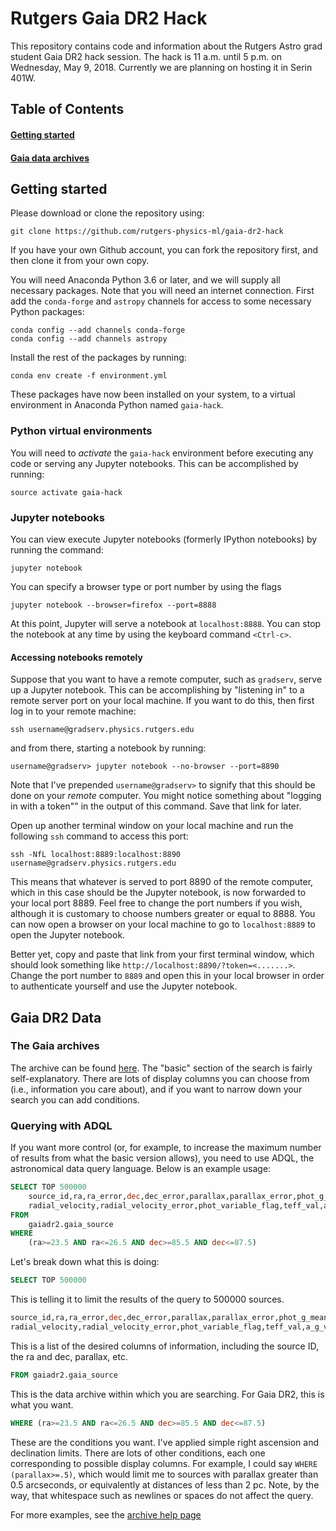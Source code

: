 # Rutgers Gaia DR2 Hack
This repository contains code and information about the Rutgers Astro
grad student Gaia DR2 hack session. The hack is 11 a.m. until 5 p.m.
on Wednesday, May 9, 2018. Currently we are planning on hosting it
in Serin 401W.


## Table of Contents
#### [Getting started](#getting-started)
#### [Gaia data archives](#gaia-dr2-data)

## Getting started
Please download or clone the repository using:

    git clone https://github.com/rutgers-physics-ml/gaia-dr2-hack

If you have your own Github account, you can fork the repository 
first, and then clone it from your own copy.

You will need Anaconda Python 3.6 or later, and we will supply all
necessary packages. Note that you will need an internet connection.
First add the `conda-forge` and `astropy` channels for access to some 
necessary Python packages:

    conda config --add channels conda-forge
    conda config --add channels astropy

Install the rest of the packages by running:

    conda env create -f environment.yml

These packages have now been installed on your system, to a virtual
environment in Anaconda Python named `gaia-hack`.

### Python virtual environments
You will need to *activate* the `gaia-hack` environment before executing 
any code or serving any Jupyter notebooks. This can be accomplished by 
running:

    source activate gaia-hack

### Jupyter notebooks
You can view execute Jupyter notebooks (formerly IPython notebooks) by 
running the command:

    jupyter notebook

You can specify a browser type or port number by using the flags
        
    jupyter notebook --browser=firefox --port=8888

At this point, Jupyter will serve a notebook at `localhost:8888`. You can 
stop the notebook at any time by using the keyboard command `<Ctrl-c>`.

#### Accessing notebooks remotely
Suppose that you want to have a remote computer, such as `gradserv`, serve
up a Jupyter notebook. This can be accomplishing by "listening in" to a 
remote server port on your local machine. If you want to do this, then
first log in to your remote machine:

    ssh username@gradserv.physics.rutgers.edu

and from there, starting a notebook by running:

    username@gradserv> jupyter notebook --no-browser --port=8890

Note that I've prepended `username@gradserv>` to signify that this should be
done on your *remote* computer. You might notice something about "logging in
with a token"" in the output of this command. Save that link for later.

Open up another terminal window on your local machine and run the following 
`ssh` command to access this port:

    ssh -NfL localhost:8889:localhost:8890 username@gradserv.physics.rutgers.edu

This means that whatever is served to port 8890 of the remote computer,
which in this case should be the Jupyter notebook, is now forwarded to your
local port 8889. Feel free to change the port numbers if you wish, although
it is customary to choose numbers greater or equal to 8888. You can now
open a browser on your local machine to go to `localhost:8889` to open the
Jupyter notebook.

Better yet, copy and paste that link from your first terminal window, which
should look something like `http://localhost:8890/?token=<.......>`. Change
the port number to `8889` and open this in your local browser in order to
authenticate yourself and use the Jupyter notebook.


## Gaia DR2 Data

### The Gaia archives
The archive can be found [here](https://gea.esac.esa.int/archive/). The "basic" 
section of the search is fairly self-explanatory. There are lots of display 
columns you can choose from (i.e., information you care about), and if you want 
to narrow down your search you can add conditions.

### Querying with ADQL
If you want more control (or, for example, to increase the maximum number of 
results from what the basic version allows), you need to use ADQL, the 
astronomical data query language. Below is an example usage:

```SQL
SELECT TOP 500000 
    source_id,ra,ra_error,dec,dec_error,parallax,parallax_error,phot_g_mean_mag,bp_rp,
    radial_velocity,radial_velocity_error,phot_variable_flag,teff_val,a_g_val 
FROM 
    gaiadr2.gaia_source  
WHERE 
    (ra>=23.5 AND ra<=26.5 AND dec>=85.5 AND dec<=87.5)
```

Let's break down what this is doing:

```SQL
SELECT TOP 500000
```

This is telling it to limit the results of the query to 500000 sources.

```SQL
source_id,ra,ra_error,dec,dec_error,parallax,parallax_error,phot_g_mean_mag,bp_rp,
radial_velocity,radial_velocity_error,phot_variable_flag,teff_val,a_g_val
```

This is a list of the desired columns of information, including the source ID, 
the ra and dec, parallax, etc.

```SQL
FROM gaiadr2.gaia_source
```

This is the data archive within which you are searching. For Gaia DR2, this 
is what you want.

```SQL
WHERE (ra>=23.5 AND ra<=26.5 AND dec>=85.5 AND dec<=87.5)
```

These are the conditions you want. I've applied simple right ascension and 
declination limits. There are lots of other conditions, each one corresponding 
to possible display columns. For example, I could say `WHERE (parallax>=.5)`,
which would limit me to sources with parallax greater than 0.5 arcseconds, or 
equivalently at distances of less than 2 pc. Note, by the way, that whitespace
such as newlines or spaces do not affect the query.

For more examples, see the 
[archive help page](http://gea.esac.esa.int/archive-help/index.html)



